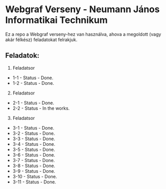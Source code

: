 # Webgraf Verseny - Neumann János Informatikai Technikum

Ez a repo a Webgraf verseny-hez van használva, ahova a megoldott (vagy akár félkész) feladatokat felrakjuk.

## Feladatok:

1. Feladatsor
  * 1-1 - Status - Done.
  * 1-2 - Status - Done.
2. Feladatsor
  * 2-1 - Status - Done.
  * 2-2 - Status - In the works.
3. Feladatsor
  * 3-1 - Status - Done.
  * 3-2 - Status - Done.
  * 3-3 - Status - Done.
  * 3-4 - Status - Done.
  * 3-5 - Status - Done.
  * 3-6 - Status - Done.
  * 3-7 - Status - Done.
  * 3-8 - Status - Done.
  * 3-9 - Status - Done.
  * 3-10 - Status - Done.
  * 3-11 - Status - Done.